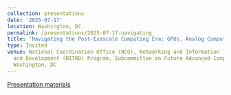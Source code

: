```yaml
---
collection: presentations
date: '2025-07-17'
location: Washington, DC
permalink: /presentations/2025-07-17-navigating
title: 'Navigating the Post-Exascale Computing Era: GPUs, Analog Computing, and AI'
type: Invited
venue: National Coordination Office (NCO), Networking and Information Technology Research
  and Development (NITRD) Program, Subcommittee on Future Advanced Computing Ecosystem,
  Washington, DC
---
```


[Presentation materials](www.nitrd.org)

